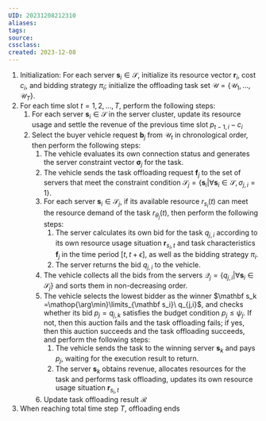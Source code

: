 ```yaml
---
UID: 20231208212310 
aliases: 
tags: 
source: 
cssclass: 
created: 2023-12-08
---
```


1. Initialization: For each server $\mathbf s_i \in \mathcal S$, initialize its resource vector $\mathbf r_i$, cost $c_i$, and bidding strategy $\pi_i$; initialize the offloading task set $\mathcal U=\{\mathcal U_1,\dots,\mathcal U_T\}$.
2. For each time slot $t=1,2,\dots,T$, perform the following steps:
   1. For each server $\mathbf s_i \in \mathcal S$ in the server cluster, update its resource usage and settle the revenue of the previous time slot $p_{t-1,i}-c_i$
   2. Select the buyer vehicle request $\mathbf b_j$ from $\mathcal U_t$ in chronological order, then perform the following steps:
      1. The vehicle evaluates its own connection status and generates the server constraint vector $\mathbf \sigma_j$ for the task.
      2. The vehicle sends the task offloading request $\mathbf f_j$ to the set of servers that meet the constraint condition $\mathcal S_j = \{\mathbf s_i | \forall \mathbf s_i \in \mathcal S, \sigma_{j,i} = 1\}$.
      3. For each server $\mathbf s_i \in \mathcal S_j$, if its available resource $r_{s_i}(t)$ can meet the resource demand of the task $r_{\theta_j}(t)$, then perform the following steps:
         1. The server calculates its own bid for the task $q_{j,i}$ according to its own resource usage situation $\mathbf r_{s_i,t}$ and task characteristics $\mathbf f_j$ in the time period $[t,t+\epsilon]$, as well as the bidding strategy $\pi_i$.
         2. The server returns the bid $q_{j,i}$ to the vehicle.
      4. The vehicle collects all the bids from the servers $\mathcal Q_j = \{q_{j,i} | \forall \mathbf s_i \in \mathcal S_j\}$ and sorts them in non-decreasing order.
      5. The vehicle selects the lowest bidder as the winner $\mathbf s_k =\mathop{\arg\min}\limits_{\mathbf s_i}\ q_{j,i}$, and checks whether its bid $p_j = q_{j,k}$ satisfies the budget condition $p_j \leq \psi_j$. If not, then this auction fails and the task offloading fails; if yes, then this auction succeeds and the task offloading succeeds, and perform the following steps:
         1. The vehicle sends the task to the winning server $\mathbf s_k$ and pays $p_j$, waiting for the execution result to return.
         2. The server $\mathbf s_k$ obtains revenue, allocates resources for the task and performs task offloading, updates its own resource usage situation $\mathbf r_{s_i,t}$
      6. Update task offloading result $\mathcal R$
3. When reaching total time step $T$, offloading ends

